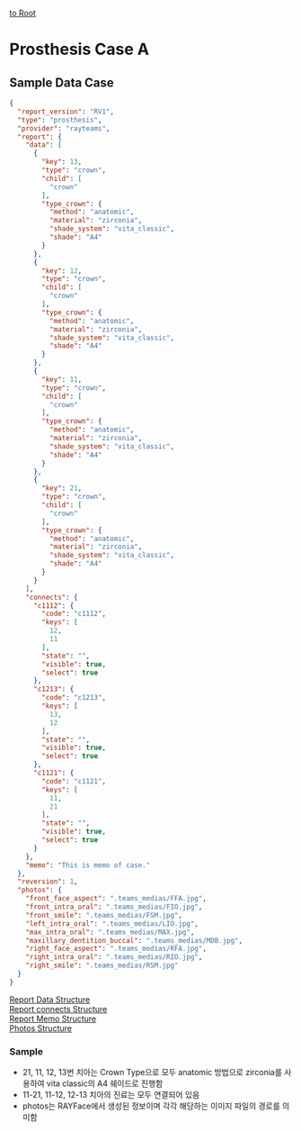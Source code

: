 [to Root](./report.md)

# Prosthesis Case A


## Sample Data Case

```JSON
{
  "report_version": "RV1",
  "type": "prosthesis",
  "provider": "rayteams",
  "report": {
    "data": [
      {
        "key": 13,
        "type": "crown",
        "child": [
          "crown"
        ],
        "type_crown": {
          "method": "anatomic",
          "material": "zirconia",
          "shade_system": "vita_classic",
          "shade": "A4"
        }
      },
      {
        "key": 12,
        "type": "crown",
        "child": [
          "crown"
        ],
        "type_crown": {
          "method": "anatomic",
          "material": "zirconia",
          "shade_system": "vita_classic",
          "shade": "A4"
        }
      },
      {
        "key": 11,
        "type": "crown",
        "child": [
          "crown"
        ],
        "type_crown": {
          "method": "anatomic",
          "material": "zirconia",
          "shade_system": "vita_classic",
          "shade": "A4"
        }
      },
      {
        "key": 21,
        "type": "crown",
        "child": [
          "crown"
        ],
        "type_crown": {
          "method": "anatomic",
          "material": "zirconia",
          "shade_system": "vita_classic",
          "shade": "A4"
        }
      }
    ],
    "connects": {
      "c1112": {
        "code": "c1112",
        "keys": [
          12,
          11
        ],
        "state": "",
        "visible": true,
        "select": true
      },
      "c1213": {
        "code": "c1213",
        "keys": [
          13,
          12
        ],
        "state": "",
        "visible": true,
        "select": true
      },
      "c1121": {
        "code": "c1121",
        "keys": [
          11,
          21
        ],
        "state": "",
        "visible": true,
        "select": true
      }
    },
    "memo": "This is memo of case."
  },
  "reversion": 1,
  "photos": {
    "front_face_aspect": ".teams_medias/FFA.jpg",
    "front_intra_oral": ".teams_medias/FIO.jpg",
    "front_smile": ".teams_medias/FSM.jpg",
    "left_intra_oral": ".teams_medias/LIO.jpg",
    "max_intra_oral": ".teams_medias/MAX.jpg",
    "maxillary_dentition_buccal": ".teams_medias/MDB.jpg",
    "right_face_aspect": ".teams_medias/RFA.jpg",
    "right_intra_oral": ".teams_medias/RIO.jpg",
    "right_smile": ".teams_medias/RSM.jpg"
  }
}
```
[Report Data Structure](./prosthesis-report-data-structure.md)   
[Report connects Structure](./prosthesis-report-connects-structure.md)   
[Report Memo Structure](./default-report-memo-structure.md)   
[Photos Structure](./rayface-photos-structure.md)   

### Sample
 - 21, 11, 12, 13번 치아는 Crown Type으로 모두 anatomic 방법으로 zirconia를 사용하여 vita classic의 A4 쉐이드로 진행함
 - 11-21, 11-12, 12-13 치아의 진료는 모두 연결되어 있음
 - photos는 RAYFace에서 생성된 정보이며 각각 해당하는 이미지 파일의 경로를 의미함